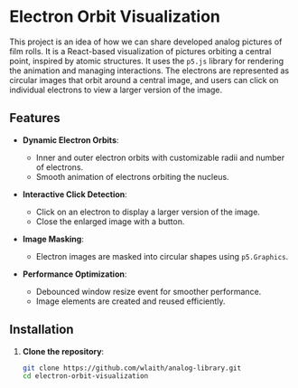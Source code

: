 # Electron Orbit Visualization

This project is an idea of how we can share developed analog pictures of film rolls. It is a React-based visualization of pictures orbiting a central point, inspired by atomic structures. It uses the `p5.js` library for rendering the animation and managing interactions. The electrons are represented as circular images that orbit around a central image, and users can click on individual electrons to view a larger version of the image.

## Features

- **Dynamic Electron Orbits**:
  - Inner and outer electron orbits with customizable radii and number of electrons.
  - Smooth animation of electrons orbiting the nucleus.
- **Interactive Click Detection**:

  - Click on an electron to display a larger version of the image.
  - Close the enlarged image with a button.

- **Image Masking**:

  - Electron images are masked into circular shapes using `p5.Graphics`.

- **Performance Optimization**:
  - Debounced window resize event for smoother performance.
  - Image elements are created and reused efficiently.

## Installation

1. **Clone the repository**:
   ```bash
   git clone https://github.com/wlaith/analog-library.git
   cd electron-orbit-visualization
   ```
